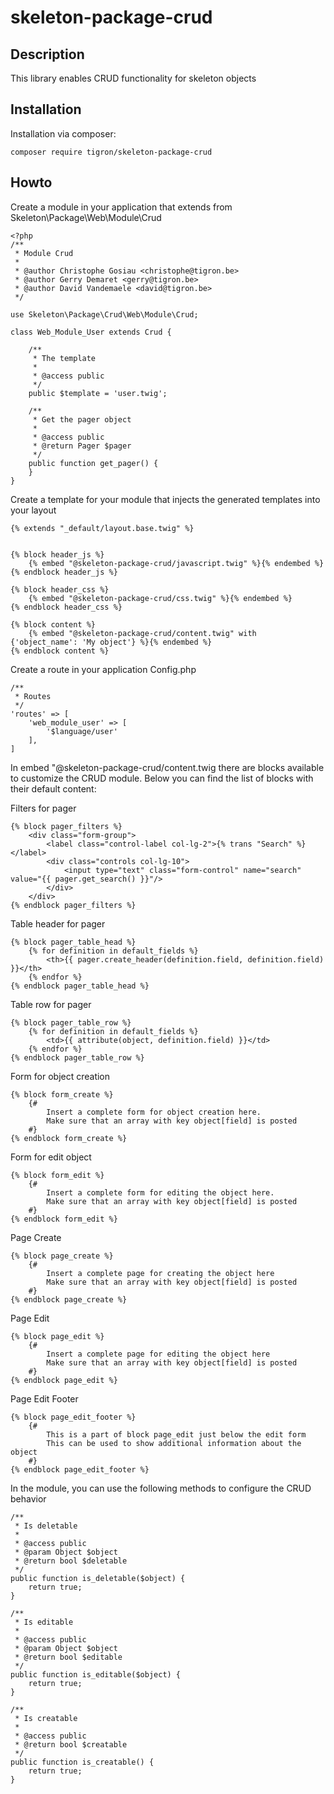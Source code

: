 # skeleton-package-crud

## Description

This library enables CRUD functionality for skeleton objects


## Installation

Installation via composer:

    composer require tigron/skeleton-package-crud

## Howto

Create a module in your application that extends from Skeleton\Package\Web\Module\Crud

    <?php
	/**
	 * Module Crud
	 *
	 * @author Christophe Gosiau <christophe@tigron.be>
	 * @author Gerry Demaret <gerry@tigron.be>
	 * @author David Vandemaele <david@tigron.be>
	 */

	use Skeleton\Package\Crud\Web\Module\Crud;

	class Web_Module_User extends Crud {

		/**
		 * The template
		 *
		 * @access public
		 */
		public $template = 'user.twig';

		/**
		 * Get the pager object
		 * 
		 * @access public
		 * @return Pager $pager
		 */
		public function get_pager() {
		}
	}

Create a template for your module that injects the generated templates into your layout

	{% extends "_default/layout.base.twig" %}


	{% block header_js %}
		{% embed "@skeleton-package-crud/javascript.twig" %}{% endembed %}
	{% endblock header_js %}

	{% block header_css %}
		{% embed "@skeleton-package-crud/css.twig" %}{% endembed %}
	{% endblock header_css %}

	{% block content %}
		{% embed "@skeleton-package-crud/content.twig" with {'object_name': 'My object'} %}{% endembed %}
	{% endblock content %}


Create a route in your application Config.php

	/**
	 * Routes
	 */
	'routes' => [
		'web_module_user' => [
			'$language/user'
		],
	]

In embed "@skeleton-package-crud/content.twig there are blocks available to customize the CRUD module.
Below you can find the list of blocks with their default content:

Filters for pager

	{% block pager_filters %}
		<div class="form-group">
			<label class="control-label col-lg-2">{% trans "Search" %} </label>
			<div class="controls col-lg-10">
				<input type="text" class="form-control" name="search" value="{{ pager.get_search() }}"/>
			</div>
		</div>
	{% endblock pager_filters %}

Table header for pager

	{% block pager_table_head %}
		{% for definition in default_fields %}
			<th>{{ pager.create_header(definition.field, definition.field) }}</th>
		{% endfor %}
	{% endblock pager_table_head %}

Table row for pager

	{% block pager_table_row %}
		{% for definition in default_fields %}
			<td>{{ attribute(object, definition.field) }}</td>
		{% endfor %}
	{% endblock pager_table_row %}

Form for object creation

	{% block form_create %}
		{#
			Insert a complete form for object creation here.
			Make sure that an array with key object[field] is posted
		#}
	{% endblock form_create %}

Form for edit object

	{% block form_edit %}
		{#
			Insert a complete form for editing the object here.
			Make sure that an array with key object[field] is posted
		#}
	{% endblock form_edit %}

Page Create

	{% block page_create %}
		{#
			Insert a complete page for creating the object here
			Make sure that an array with key object[field] is posted
		#}
	{% endblock page_create %}

Page Edit

	{% block page_edit %}
		{#
			Insert a complete page for editing the object here
			Make sure that an array with key object[field] is posted
		#}
	{% endblock page_edit %}

Page Edit Footer

	{% block page_edit_footer %}
		{#
			This is a part of block page_edit just below the edit form
			This can be used to show additional information about the object
		#}
	{% endblock page_edit_footer %}

In the module, you can use the following methods to configure the CRUD behavior

	/**
	 * Is deletable
	 *
	 * @access public
	 * @param Object $object
	 * @return bool $deletable
	 */
	public function is_deletable($object) {
		return true;
	}

	/**
	 * Is editable
	 *
	 * @access public
	 * @param Object $object
	 * @return bool $editable
	 */
	public function is_editable($object) {
		return true;
	}

	/**
	 * Is creatable
	 *
	 * @access public
	 * @return bool $creatable
	 */
	public function is_creatable() {
		return true;
	}
